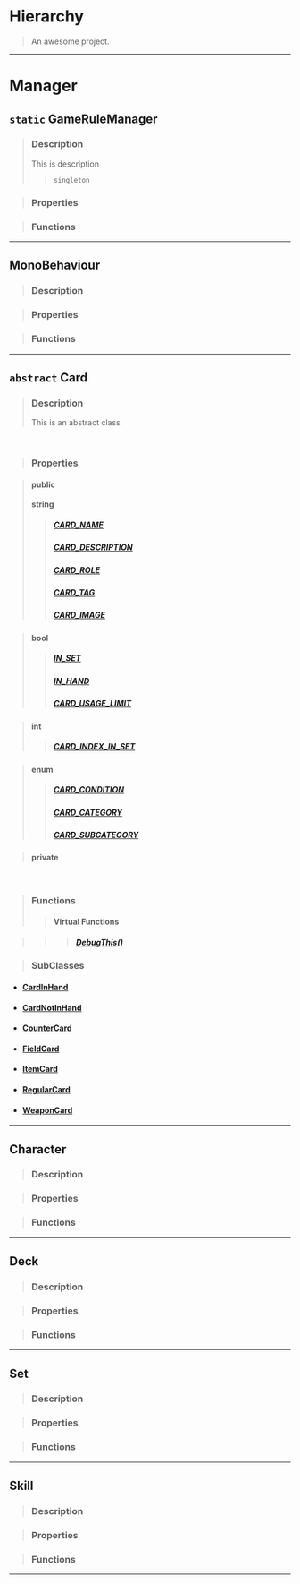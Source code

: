 # Hierarchy 

> An awesome project.

---


# Manager
## `static` GameRuleManager
> ### Description
> This is description
> > `singleton`

> ### Properties

> ### Functions
---



## MonoBehaviour
> ### Description

> ### Properties

> ### Functions
---



## `abstract` Card 

> ### Description
> This is an abstract class

<br>

> ### Properties

> #### public 
> **string**
>> ##### [CARD_NAME](Card.Properties/CARD_NAME.md)
>> ##### [CARD_DESCRIPTION](Card.Properties/CARD_DESCRIPTION.md)
>> ##### [CARD_ROLE](Card.Properties/CARD_ROLE.md)
>> ##### [CARD_TAG](Card.Properties/CARD_TAG.md)
>> ##### [CARD_IMAGE](Card.Properties/CARD_IMAGE.md)

> **bool**
>> ##### [IN_SET](Card.Properties/IN_SET.md)
>> ##### [IN_HAND](Card.Properties/IN_HAND.md)
>> ##### [CARD_USAGE_LIMIT](Card.Properties/CARD_USAGE_LIMIT.md)

> **int**
>> ##### [CARD_INDEX_IN_SET](Card.Properties/CARD_INDEX_IN_SET.md)

> **enum**
>> ##### [CARD_CONDITION](Card.Properties/CARD_CONDITION.md)
>> ##### [CARD_CATEGORY](Card.Properties/CARD_CATEGORY.md)
>> ##### [CARD_SUBCATEGORY](Card.Properties/CARD_SUBCATEGORY.md)



> #### private
<br>


> ### Functions
>> #### Virtual Functions

>>> ##### [DebugThis()](Card.Properties/VirtualFuntion.md)



> ### SubClasses
  - #### [CardInHand](Card.Properties/CardInHand.md)
  - #### [CardNotInHand](Card.Properties/CardNotInHand.md)
  - #### [CounterCard](Card.Properties/CounterCard.md)
  - #### [FieldCard](Card.Properties/FieldCard.md)
  - #### [ItemCard](Card.Properties/ItemCard.md)
  - #### [RegularCard](Card.Properties/RegularCard.md)
  - #### [WeaponCard](Card.Properties/WeaponCard.md)
---





## Character

> ### Description

> ### Properties

> ### Functions
---



## Deck

> ### Description

> ### Properties

> ### Functions

---


## Set

> ### Description

> ### Properties

> ### Functions

---


## Skill

> ### Description

> ### Properties

> ### Functions

---